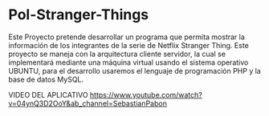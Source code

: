 # Pol-Stranger-Things
Este Proyecto pretende desarrollar un programa
que permita mostrar la información de los integrantes de la serie
de Netflix Stranger Thing. Este proyecto se maneja con la
arquitectura cliente servidor, la cual se implementará mediante
una máquina virtual usando el sistema operativo UBUNTU, para
el desarrollo usaremos el lenguaje de programación PHP y la base
de datos MySQL.

VIDEO DEL APLICATIVO
https://www.youtube.com/watch?v=04ynQ3D2OoY&ab_channel=SebastianPabon